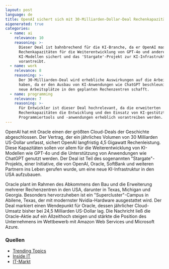 ```yaml
---
layout: post
language: de
title: OpenAI sichert sich mit 30-Milliarden-Dollar-Deal Rechenkapazitäten bei Oracle
aigenerated: true
categories:
  - name: ai
    relevance: 10
    reasoning: >-
      Dieser Deal ist bahnbrechend für die KI-Branche, da er OpenAI massive
      Rechenkapazitäten für die Weiterentwicklung von GPT-4o und anderen
      KI-Modellen sichert und das 'Stargate'-Projekt zur KI-Infrastruktur
      vorantreibt.
  - name: work
    relevance: 8
    reasoning: >-
      Der 30-Milliarden-Deal wird erhebliche Auswirkungen auf die Arbeitswelt
      haben, da er den Ausbau von KI-Anwendungen wie ChatGPT beschleunigt und
      neue Arbeitsplätze in den geplanten Rechenzentren schafft.
  - name: programming
    relevance: 7
    reasoning: >-
      Für Entwickler ist dieser Deal hochrelevant, da die erweiterten
      Rechenkapazitäten die Entwicklung und den Einsatz von KI-gestützten
      Programmiertools und -anwendungen erheblich vorantreiben werden.
---
```


OpenAI hat mit Oracle einen der größten Cloud-Deals der Geschichte abgeschlossen. Der Vertrag, der ein jährliches Volumen von 30 Milliarden US-Dollar umfasst, sichert OpenAI langfristig 4,5 Gigawatt Rechenleistung. Diese Kapazitäten sollen vor allem für die Weiterentwicklung von KI-Modellen wie GPT-4o und die Unterstützung von Anwendungen wie ChatGPT genutzt werden. Der Deal ist Teil des sogenannten "Stargate"-Projekts, einer Initiative, die von OpenAI, Oracle, SoftBank und weiteren Partnern ins Leben gerufen wurde, um eine neue KI-Infrastruktur in den USA aufzubauen.

<!--more-->

Oracle plant im Rahmen des Abkommens den Bau und die Erweiterung mehrerer Rechenzentren in den USA, darunter in Texas, Michigan und Georgia. Besonders hervorzuheben ist ein "Supercluster"-Campus in Abilene, Texas, der mit modernster Nvidia-Hardware ausgestattet wird. Der Deal markiert einen Wendepunkt für Oracle, dessen jährlicher Cloud-Umsatz bisher bei 24,5 Milliarden US-Dollar lag. Die Nachricht ließ die Oracle-Aktie auf ein Allzeithoch steigen und stärkte die Position des Unternehmens im Wettbewerb mit Amazon Web Services und Microsoft Azure.

### Quellen
- [Trending Topics](https://www.trendingtopics.eu/openai-zahlt-oracle-jaehrlich-30-mrd-dollar-fuer-rechenzentrumsdienste/)
- [Inside IT](https://www.inside-it.ch/oracle-sichert-sich-30-milliarden-deal-mit-openai-20250703)
- [IT-Markt](https://www.it-markt.ch/news/2025-07-04/openai-sichert-sich-massive-cloud-kapazitaeten-von-oracle)
